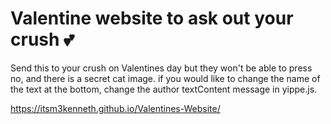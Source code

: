 # Valentine website to ask out your crush 💕

Send this to your crush on Valentines day but they won't be able to press no, and there is a secret cat image. if you would like to change the name of the text at the bottom, change the author textContent message in yippe.js.

https://itsm3kenneth.github.io/Valentines-Website/